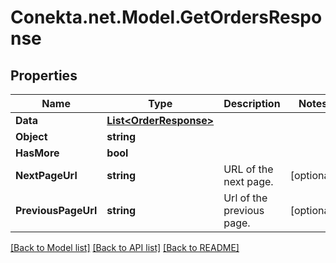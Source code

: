 # Conekta.net.Model.GetOrdersResponse

## Properties

Name | Type | Description | Notes
------------ | ------------- | ------------- | -------------
**Data** | [**List&lt;OrderResponse&gt;**](OrderResponse.md) |  | 
**Object** | **string** |  | 
**HasMore** | **bool** |  | 
**NextPageUrl** | **string** | URL of the next page. | [optional] 
**PreviousPageUrl** | **string** | Url of the previous page. | [optional] 

[[Back to Model list]](../README.md#documentation-for-models) [[Back to API list]](../README.md#documentation-for-api-endpoints) [[Back to README]](../README.md)

